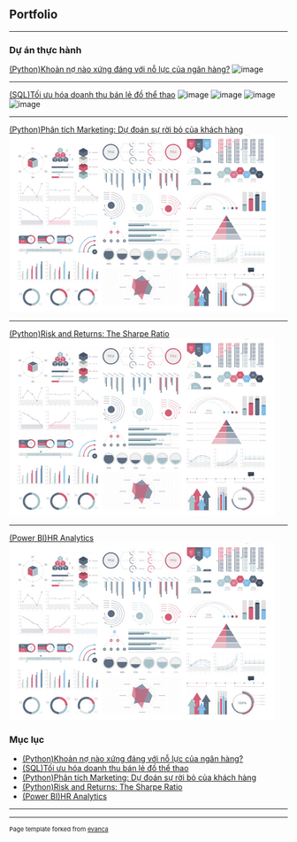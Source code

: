 ## Portfolio

---

### Dự án thực hành

[(Python)Khoản nợ nào xứng đáng với nỗ lực của ngân hàng?](/project01.md)
![image](https://user-images.githubusercontent.com/118591981/203533781-7f60f923-392f-4744-8954-dc5ee6034d4f.png)

---
[(SQL)Tối ưu hóa doanh thu bán lẻ đồ thể thao](/project02)
![image](https://user-images.githubusercontent.com/118591981/203534872-616d4284-425d-4707-a427-f2a438e23365.png)
![image](https://user-images.githubusercontent.com/118591981/203534920-9ee0fb3a-0cf6-4206-9cf1-de32961e3177.png)
![image](https://user-images.githubusercontent.com/118591981/203534979-19aeaeca-3290-4657-ae94-4dc316634415.png)
![image](https://user-images.githubusercontent.com/118591981/203535043-2d635801-e596-47b1-8b7b-20a158e67a97.png)

---
[(Python)Phân tích Marketing: Dự đoán sự rời bỏ của khách hàng](http://example.com/)
<img src="images/dummy_thumbnail.jpg?raw=true"/>

---
[(Python)Risk and Returns: The Sharpe Ratio](/sample_page)
<img src="images/dummy_thumbnail.jpg?raw=true"/>

---
[(Power BI)HR Analytics](/sample_page)
<img src="images/dummy_thumbnail.jpg?raw=true"/>

### Mục lục

- [(Python)Khoản nợ nào xứng đáng với nỗ lực của ngân hàng?](http://example.com/)
- [(SQL)Tối ưu hóa doanh thu bán lẻ đồ thể thao](http://example.com/)
- [(Python)Phân tích Marketing: Dự đoán sự rời bỏ của khách hàng](http://example.com/)
- [(Python)Risk and Returns: The Sharpe Ratio](http://example.com/)
- [(Power BI)HR Analytics](http://example.com/)

---




---
<p style="font-size:11px">Page template forked from <a href="https://github.com/evanca/quick-portfolio">evanca</a></p>
<!-- Remove above link if you don't want to attibute -->
